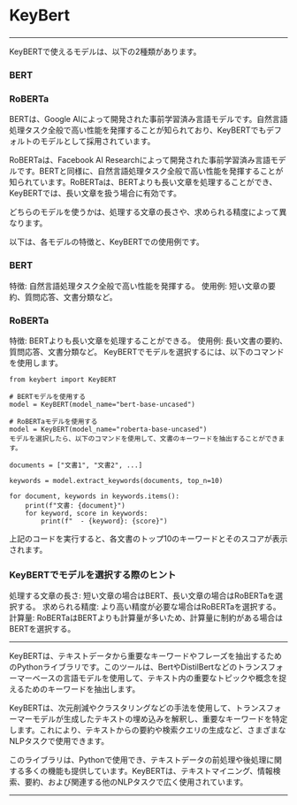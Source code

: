 # KeyBert
### 


---


KeyBERTで使えるモデルは、以下の2種類があります。

### BERT
### RoBERTa

BERTは、Google AIによって開発された事前学習済み言語モデルです。自然言語処理タスク全般で高い性能を発揮することが知られており、KeyBERTでもデフォルトのモデルとして採用されています。

RoBERTaは、Facebook AI Researchによって開発された事前学習済み言語モデルです。BERTと同様に、自然言語処理タスク全般で高い性能を発揮することが知られています。RoBERTaは、BERTよりも長い文章を処理することができ、KeyBERTでは、長い文章を扱う場合に有効です。

どちらのモデルを使うかは、処理する文章の長さや、求められる精度によって異なります。

以下は、各モデルの特徴と、KeyBERTでの使用例です。

### BERT

特徴: 自然言語処理タスク全般で高い性能を発揮する。
使用例: 短い文章の要約、質問応答、文書分類など。

### RoBERTa

特徴: BERTよりも長い文章を処理することができる。
使用例: 長い文書の要約、質問応答、文書分類など。
KeyBERTでモデルを選択するには、以下のコマンドを使用します。

```
from keybert import KeyBERT

# BERTモデルを使用する
model = KeyBERT(model_name="bert-base-uncased")

# RoBERTaモデルを使用する
model = KeyBERT(model_name="roberta-base-uncased")
モデルを選択したら、以下のコマンドを使用して、文書のキーワードを抽出することができます。

documents = ["文書1", "文書2", ...]

keywords = model.extract_keywords(documents, top_n=10)

for document, keywords in keywords.items():
    print(f"文書: {document}")
    for keyword, score in keywords:
        print(f"  - {keyword}: {score}")

```

上記のコードを実行すると、各文書のトップ10のキーワードとそのスコアが表示されます。

### KeyBERTでモデルを選択する際のヒント

処理する文章の長さ: 短い文章の場合はBERT、長い文章の場合はRoBERTaを選択する。
求められる精度: より高い精度が必要な場合はRoBERTaを選択する。
計算量: RoBERTaはBERTよりも計算量が多いため、計算量に制約がある場合はBERTを選択する。

---

KeyBERTは、テキストデータから重要なキーワードやフレーズを抽出するためのPythonライブラリです。このツールは、BertやDistilBertなどのトランスフォーマーベースの言語モデルを使用して、テキスト内の重要なトピックや概念を捉えるためのキーワードを抽出します。

KeyBERTは、次元削減やクラスタリングなどの手法を使用して、トランスフォーマーモデルが生成したテキストの埋め込みを解釈し、重要なキーワードを特定します。これにより、テキストからの要約や検索クエリの生成など、さまざまなNLPタスクで使用できます。

このライブラリは、Pythonで使用でき、テキストデータの前処理や後処理に関する多くの機能も提供しています。KeyBERTは、テキストマイニング、情報検索、要約、および関連する他のNLPタスクで広く使用されています。

---
